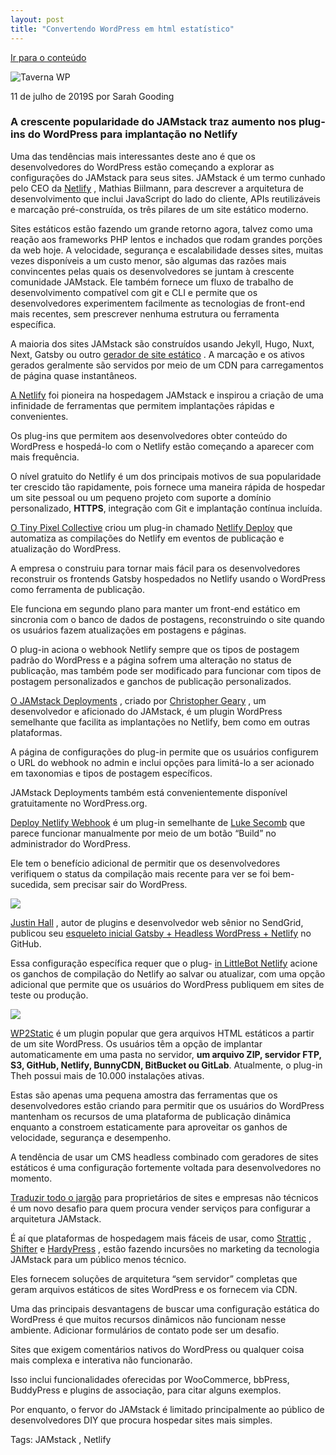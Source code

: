 ```yaml
---
layout: post
title: "Convertendo WordPress em html estatístico"
---
```


[Ir para o conteúdo](https://wptavern.com/jamstacks-growing-popularity-brings-increase-in-wordpress-plugins-for-deploying-to-netlify#wp--skip-link--target)

![Taverna WP](https://wptavern.com/wp-content/uploads/2021/12/WPTLogo.svg)

11 de julho de 2019S por Sarah Gooding

### A crescente popularidade do JAMstack traz aumento nos plug-ins do WordPress para implantação no Netlify

Uma das tendências mais interessantes deste ano é que os desenvolvedores do WordPress estão começando a explorar as configurações do JAMstack para seus sites. JAMstack é um termo cunhado pelo CEO da [Netlify](https://www.netlify.com/) , Mathias Biilmann, para descrever a arquitetura de desenvolvimento que inclui JavaScript do lado do cliente, APIs reutilizáveis ​​e marcação pré-construída, os três pilares de um site estático moderno.

Sites estáticos estão fazendo um grande retorno agora, talvez como uma reação aos frameworks PHP lentos e inchados que rodam grandes porções da web hoje. A velocidade, segurança e escalabilidade desses sites, muitas vezes disponíveis a um custo menor, são algumas das razões mais convincentes pelas quais os desenvolvedores se juntam à crescente comunidade JAMstack. Ele também fornece um fluxo de trabalho de desenvolvimento compatível com git e CLI e permite que os desenvolvedores experimentem facilmente as tecnologias de front-end mais recentes, sem prescrever nenhuma estrutura ou ferramenta específica.

A maioria dos sites JAMstack são construídos usando Jekyll, Hugo, Nuxt, Next, Gatsby ou outro [gerador de site estático](https://www.staticgen.com/) . A marcação e os ativos gerados geralmente são servidos por meio de um CDN para carregamentos de página quase instantâneos.

[A Netlify](https://www.netlify.com/) foi pioneira na hospedagem JAMstack e inspirou a criação de uma infinidade de ferramentas que permitem implantações rápidas e convenientes. 

Os plug-ins que permitem aos desenvolvedores obter conteúdo do WordPress e hospedá-lo com o Netlify estão começando a aparecer com mais frequência. 

O nível gratuito do Netlify é um dos principais motivos de sua popularidade ter crescido tão rapidamente, pois fornece uma maneira rápida de hospedar um site pessoal ou um pequeno projeto com suporte a domínio personalizado, **HTTPS**, integração com Git e implantação contínua incluída.

[O Tiny Pixel Collective](https://tinypixel.dev/) criou um plug-in chamado [Netlify Deploy](https://github.com/pixelcollective/netlify-deploy) que automatiza as compilações do Netlify em eventos de publicação e atualização do WordPress. 

A empresa o construiu para tornar mais fácil para os desenvolvedores reconstruir os frontends Gatsby hospedados no Netlify usando o WordPress como ferramenta de publicação.

Ele funciona em segundo plano para manter um front-end estático em sincronia com o banco de dados de postagens, reconstruindo o site quando os usuários fazem atualizações em postagens e páginas. 

O plug-in aciona o webhook Netlify sempre que os tipos de postagem padrão do WordPress e a página sofrem uma alteração no status de publicação, mas também pode ser modificado para funcionar com tipos de postagem personalizados e ganchos de publicação personalizados.

[O JAMstack Deployments](https://wordpress.org/plugins/wp-jamstack-deployments/) , criado por [Christopher Geary](https://crgeary.com/) , um desenvolvedor e aficionado do JAMstack, é um plugin WordPress semelhante que facilita as implantações no Netlify, bem como em outras plataformas. 

A página de configurações do plug-in permite que os usuários configurem o URL do webhook no admin e inclui opções para limitá-lo a ser acionado em taxonomias e tipos de postagem específicos. 

JAMstack Deployments também está convenientemente disponível gratuitamente no WordPress.org.

[Deploy Netlify Webhook](https://wordpress.org/plugins/webhook-netlify-deploy/) é um plug-in semelhante de [Luke Secomb](https://lukesecomb.digital/) que parece funcionar manualmente por meio de um botão “Build” no administrador do WordPress. 

Ele tem o benefício adicional de permitir que os desenvolvedores verifiquem o status da compilação mais recente para ver se foi bem-sucedida, sem precisar sair do WordPress.

![](https://149611589.v2.pressablecdn.com/wp-content/uploads/2019/06/netlify-webhook-deploy.png)

[Justin Hall](https://justinwhall.com/) , autor de plugins e desenvolvedor web sênior no SendGrid, publicou seu [esqueleto inicial Gatsby + Headless WordPress + Netlify](https://github.com/justinwhall/gatsby-wordpress-netlify-starter) no GitHub. 

Essa configuração específica requer que o plug- [in LittleBot Netlify](https://github.com/justinwhall/littlebot-netlify) acione os ganchos de compilação do Netlify ao salvar ou atualizar, com uma opção adicional que permite que os usuários do WordPress publiquem em sites de teste ou produção.

![](https://149611589.v2.pressablecdn.com/wp-content/uploads/2019/06/stage-production.png)

[WP2Static](https://wordpress.org/plugins/static-html-output-plugin/) é um plugin popular que gera arquivos HTML estáticos a partir de um site WordPress. Os usuários têm a opção de implantar automaticamente em uma pasta no servidor, **um arquivo ZIP, servidor FTP, S3, GitHub, Netlify, BunnyCDN, BitBucket ou GitLab**. Atualmente, o plug-in Theh possui mais de 10.000 instalações ativas.

Estas são apenas uma pequena amostra das ferramentas que os desenvolvedores estão criando para permitir que os usuários do WordPress mantenham os recursos de uma plataforma de publicação dinâmica enquanto a constroem estaticamente para aproveitar os ganhos de velocidade, segurança e desempenho.

A tendência de usar um CMS headless combinado com geradores de sites estáticos é uma configuração fortemente voltada para desenvolvedores no momento.

[Traduzir todo o jargão](https://bejamas.io/blog/jamstack-for-clients/) para proprietários de sites e empresas não técnicos é um novo desafio para quem procura vender serviços para configurar a arquitetura JAMstack.

É aí que plataformas de hospedagem mais fáceis de usar, como [Strattic](https://www.strattic.com/) , [Shifter](https://www.getshifter.io/) e [HardyPress](https://www.hardypress.com/) , estão fazendo incursões no marketing da tecnologia JAMstack para um público menos técnico. 

Eles fornecem soluções de arquitetura “sem servidor” completas que geram arquivos estáticos de sites WordPress e os fornecem via CDN.

Uma das principais desvantagens de buscar uma configuração estática do WordPress é que muitos recursos dinâmicos não funcionam nesse ambiente. Adicionar formulários de contato pode ser um desafio. 

Sites que exigem comentários nativos do WordPress ou qualquer coisa mais complexa e interativa não funcionarão. 

Isso inclui funcionalidades oferecidas por WooCommerce, bbPress, BuddyPress e plugins de associação, para citar alguns exemplos. 

Por enquanto, o fervor do JAMstack é limitado principalmente ao público de desenvolvedores DIY que procura hospedar sites mais simples.

Tags: JAMstack , Netlify